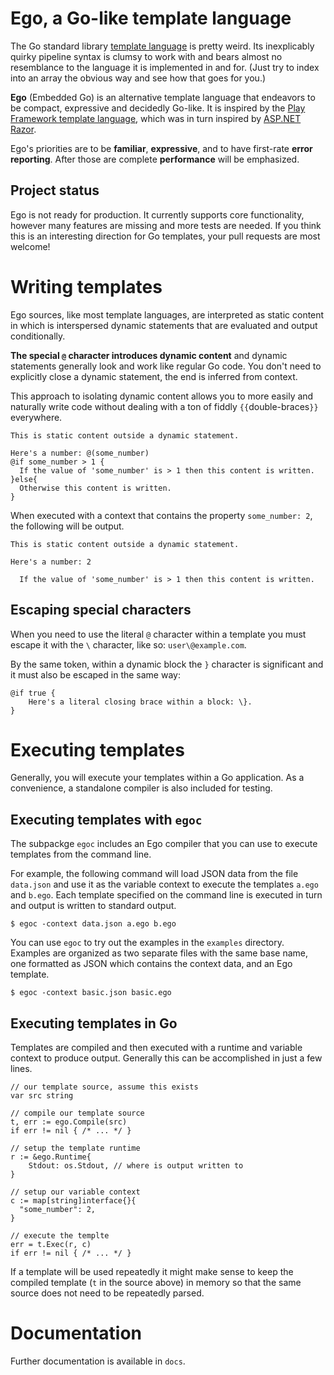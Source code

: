 # Ego, a Go-like template language

The Go standard library [template language](https://golang.org/pkg/text/template/) is pretty weird. Its inexplicably quirky pipeline syntax is clumsy to work with and bears almost no resemblance to the language it is implemented in and for. (Just try to index into an array the obvious way and see how that goes for you.)

**Ego** (Embedded Go) is an alternative template language that endeavors to be compact, expressive and decidedly Go-like. It is inspired by the [Play Framework template language](https://www.playframework.com/documentation/2.5.x/JavaTemplates), which was in turn inspired by [ASP.NET Razor](http://www.asp.net/web-pages/overview/getting-started/introducing-razor-syntax-c).

Ego's priorities are to be **familiar**, **expressive**, and to have first-rate **error reporting**. After those are complete **performance** will be emphasized.

## Project status

Ego is not ready for production. It currently supports core functionality, however many features are missing and more tests are needed. If you think this is an interesting direction for Go templates, your pull requests are most welcome!

# Writing templates

Ego sources, like most template languages, are interpreted as static content in which is interspersed dynamic statements that are evaluated and output conditionally.

**The special `@` character introduces dynamic content** and dynamic statements generally look and work like regular Go code. You don't need to explicitly close a dynamic statement, the end is inferred from context.

This approach to isolating dynamic content allows you to more easily and naturally write code without dealing with a ton of fiddly `{{`double-braces`}}` everywhere.

    This is static content outside a dynamic statement.
    
    Here's a number: @(some_number)
    @if some_number > 1 {
      If the value of 'some_number' is > 1 then this content is written.
    }else{
      Otherwise this content is written.
    }

When executed with a context that contains the property `some_number: 2`, the following will be output.

	This is static content outside a dynamic statement.
	
	Here's a number: 2
	
      If the value of 'some_number' is > 1 then this content is written.

## Escaping special characters

When you need to use the literal `@` character within a template you must escape it with the `\` character, like so: `user\@example.com`.

By the same token, within a dynamic block the `}` character is significant and it must also be escaped in the same way:

	@if true {
		Here's a literal closing brace within a block: \}.
	}

# Executing templates

Generally, you will execute your templates within a Go application. As a convenience, a standalone compiler is also included for testing.

## Executing templates with `egoc`

The subpackge `egoc` includes an Ego compiler that you can use to execute templates from the command line.

For example, the following command will load JSON data from the file `data.json` and use it as the variable context to execute the templates `a.ego` and `b.ego`. Each template specified on the command line is executed in turn and output is written to standard output.

	$ egoc -context data.json a.ego b.ego

You can use `egoc` to try out the examples in the `examples` directory. Examples are organized as two separate files with the same base name, one formatted as JSON which contains the context data, and an Ego template.

	$ egoc -context basic.json basic.ego

## Executing templates in Go

Templates are compiled and then executed with a runtime and variable context to produce output. Generally this can be accomplished in just a few lines.
	
	// our template source, assume this exists
	var src string
	
	// compile our template source
	t, err := ego.Compile(src)
	if err != nil { /* ... */ }
	
	// setup the template runtime
	r := &ego.Runtime{
		Stdout:	os.Stdout, // where is output written to
	}
	
	// setup our variable context
	c := map[string]interface{}{
	  "some_number": 2,
	}
	
	// execute the templte
	err = t.Exec(r, c)
	if err != nil { /* ... */ }

If a template will be used repeatedly it might make sense to keep the compiled template (`t` in the source above) in memory so that the same source does not need to be repeatedly parsed.

# Documentation

Further documentation is available in `docs`.
